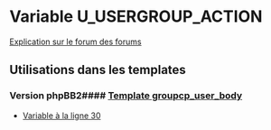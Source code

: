 # Variable U_USERGROUP_ACTION
[Explication sur le forum des forums](http://forum.forumactif.com/t294113-listing-des-variables#U_USERGROUP_ACTION)
## Utilisations dans les templates
### Version phpBB2#### [Template groupcp_user_body](subsilver/groupcp_user_body.md)
* [Variable à la ligne 30](../subsilver/groupcp_user_body.tpl#L30)